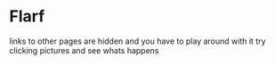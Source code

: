 # Flarf

links to other pages are hidden and you have to play around with it
try clicking pictures and see whats happens